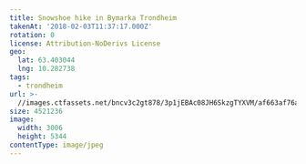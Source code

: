 ```yaml
---
title: Snowshoe hike in Bymarka Trondheim
takenAt: '2018-02-03T11:37:17.000Z'
rotation: 0
license: Attribution-NoDerivs License
geo:
  lat: 63.403044
  lng: 10.282738
tags:
  - trondheim
url: >-
  //images.ctfassets.net/bncv3c2gt878/3p1jEBAc08JH6SkzgTYXVM/af663af76ac775fcf07f57babb2f05d0/snowshoe-hike-in-bymarka-trondheim_39163715475_o
size: 4521236
image:
  width: 3006
  height: 5344
contentType: image/jpeg
---
```


